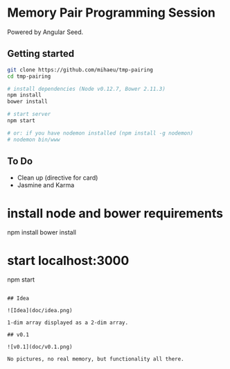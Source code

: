 # Memory Pair Programming Session

Powered by Angular Seed.

## Getting started

```bash
git clone https://github.com/mihaeu/tmp-pairing
cd tmp-pairing

# install dependencies (Node v0.12.7, Bower 2.11.3)
npm install
bower install

# start server
npm start

# or: if you have nodemon installed (npm install -g nodemon)
# nodemon bin/www
```

## To Do

 - Clean up (directive for card)
 - Jasmine and Karma

# install node and bower requirements
npm install
bower install

# start localhost:3000
npm start
```

## Idea

![Idea](doc/idea.png)

1-dim array displayed as a 2-dim array.

## v0.1

![v0.1](doc/v0.1.png)

No pictures, no real memory, but functionality all there.